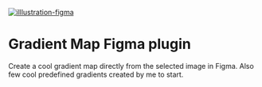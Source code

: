 [![illlustration-figma](/src/preview.png)](https://www.figma.com/community/plugin/1280452653001223747/gradient-map)

# Gradient Map Figma plugin
Create a cool gradient map directly from the selected image in Figma. Also few cool predefined gradients created by me to start.


